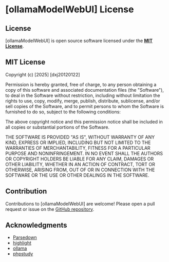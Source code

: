 # [ollamaModelWebUI] License

## License

[ollamaModelWebUI] is open source software licensed under the **[MIT License](https://opensource.org/licenses/MIT)**.

## MIT License

Copyright (c) [2025] [dxj20120122]

Permission is hereby granted, free of charge, to any person obtaining a copy
of this software and associated documentation files (the "Software"), to deal
in the Software without restriction, including without limitation the rights
to use, copy, modify, merge, publish, distribute, sublicense, and/or sell
copies of the Software, and to permit persons to whom the Software is
furnished to do so, subject to the following conditions:

The above copyright notice and this permission notice shall be included in all
copies or substantial portions of the Software.

THE SOFTWARE IS PROVIDED "AS IS", WITHOUT WARRANTY OF ANY KIND, EXPRESS OR
IMPLIED, INCLUDING BUT NOT LIMITED TO THE WARRANTIES OF MERCHANTABILITY,
FITNESS FOR A PARTICULAR PURPOSE AND NONINFRINGEMENT. IN NO EVENT SHALL THE
AUTHORS OR COPYRIGHT HOLDERS BE LIABLE FOR ANY CLAIM, DAMAGES OR OTHER
LIABILITY, WHETHER IN AN ACTION OF CONTRACT, TORT OR OTHERWISE, ARISING FROM,
OUT OF OR IN CONNECTION WITH THE SOFTWARE OR THE USE OR OTHER DEALINGS IN THE
SOFTWARE.

## Contribution

Contributions to [ollamaModelWebUI] are welcome! Please open a pull request or issue on the [GitHub repository](https://github.com/dxj20120122/ollamaModelWebUI).

## Acknowledgments

- [Parsedown](https://github.com/erusev/parsedown)
- [highlight](https://github.com/highlightjs/highlight.js)
- [ollama](https://ollama.com)
- [phpstudy](https://www.xp.cn/phpstudy)

